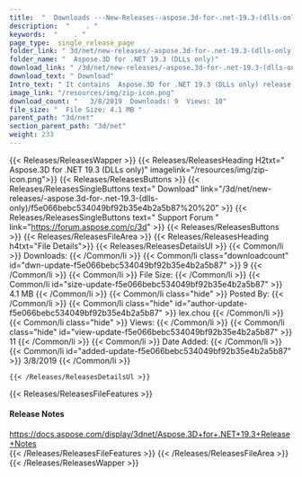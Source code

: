 ```yaml
---
title:  "  Downloads ---New-Releases--aspose.3d-for-.net-19.3-(dlls-only) . " 
description:  "    . " 
keywords:  "    . " 
page_type:  single_release_page
folder_link: " 3d/net/new-releases/-aspose.3d-for-.net-19.3-(dlls-only)/"
folder_name: "  Aspose.3D for .NET 19.3 (DLLs only)"
download_link: " /3d/net/new-releases/-aspose.3d-for-.net-19.3-(dlls-only)/f5e066bebc534049bf92b35e4b2a5b87"
download_text: " Download"
Intro_text: " It contains  Aspose.3D for .NET 19.3 (DLLs only) release."
image_link: "/resources/img/zip-icon.png"
download_count: "   3/8/2019  Downloads: 9  Views: 10"
file_size: "  File Size: 4.1 MB "
parent_path: "3d/net"
section_parent_path: "3d/net"
weight: 233
---
```


{{< Releases/ReleasesWapper >}}
  {{< Releases/ReleasesHeading H2txt="  Aspose.3D for .NET 19.3 (DLLs only)" imagelink="/resources/img/zip-icon.png">}}
  {{< Releases/ReleasesButtons >}}
    {{< Releases/ReleasesSingleButtons text=" Download" link="/3d/net/new-releases/-aspose.3d-for-.net-19.3-(dlls-only)/f5e066bebc534049bf92b35e4b2a5b87%20%20" >}}
    {{< Releases/ReleasesSingleButtons text=" Support Forum " link="https://forum.aspose.com/c/3d" >}}
  {{< Releases/ReleasesButtons >}}
  {{< Releases/ReleasesFileArea >}}
    {{< Releases/ReleasesHeading h4txt="File Details">}}
    {{< Releases/ReleasesDetailsUl >}}
            {{< Common/li  >}} Downloads: {{< /Common/li >}} 
      {{< Common/li class="downloadcount" id="dwn-update-f5e066bebc534049bf92b35e4b2a5b87" >}} 9 {{< /Common/li >}} 
      {{< Common/li  >}} File Size: {{< /Common/li >}} 
      {{< Common/li id="size-update-f5e066bebc534049bf92b35e4b2a5b87" >}} 4.1 MB {{< /Common/li >}} 
      {{< Common/li  class="hide" >}} Posted By: {{< /Common/li >}} 
      {{< Common/li class="hide" id="author-update-f5e066bebc534049bf92b35e4b2a5b87" >}} lex.chou {{< /Common/li >}} 
      {{< Common/li class="hide"  >}} Views: {{< /Common/li >}} 
      {{< Common/li class="hide" id="view-update-f5e066bebc534049bf92b35e4b2a5b87" >}} 11 {{< /Common/li >}} 
      {{< Common/li  >}} Date Added: {{< /Common/li >}} 
      {{< Common/li id="added-update-f5e066bebc534049bf92b35e4b2a5b87" >}} 3/8/2019 {{< /Common/li >}} 

    {{< /Releases/ReleasesDetailsUl >}}

  {{< Releases/ReleasesFileFeatures >}}
      <h4>Release Notes</h4><div><a href="https://docs.aspose.com/display/3dnet/Aspose.3D+for+.NET+19.3+Release+Notes">https://docs.aspose.com/display/3dnet/Aspose.3D+for+.NET+19.3+Release+Notes</a></div>
  {{< /Releases/ReleasesFileFeatures >}}
 {{< /Releases/ReleasesFileArea >}}
{{< /Releases/ReleasesWapper >}}


